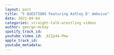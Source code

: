 ```yaml
---
layout: post
title: "5 QUESTIONS Featuring Ashley D' Amboise"
date: 2022-09-04
categories: straight-talk-wrestling videos
author: george-mckay
spotify_track_id: 
youtube_video_id: _AIIp44-Pmw
apple_track_id: 
youtube_metadata: 
---
```

